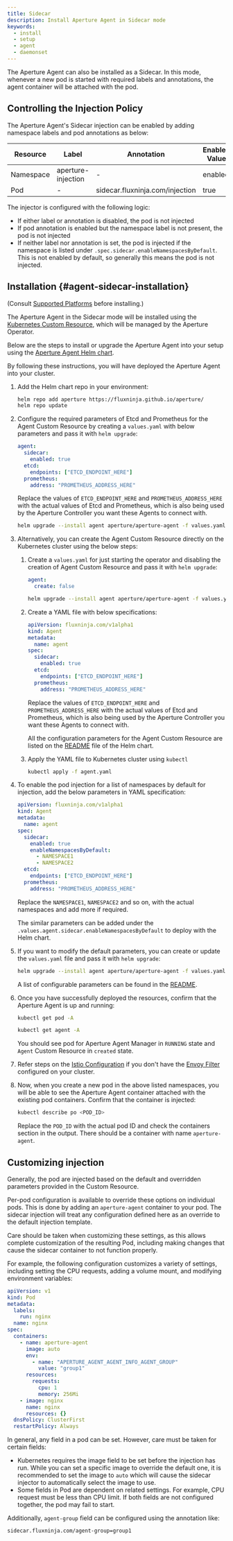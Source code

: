 ```yaml
---
title: Sidecar
description: Install Aperture Agent in Sidecar mode
keywords:
  - install
  - setup
  - agent
  - daemonset
---
```


The Aperture Agent can also be installed as a Sidecar. In this mode, whenever a new pod is started
with required labels and annotations, the agent container will be attached with the pod.

## Controlling the Injection Policy

The Aperture Agent's Sidecar injection can be enabled by adding namespace labels and pod annotations as below:

| Resource  | Label              | Annotation                      | Enabled Value | Disabled Value |
| --------- | ------------------ | ------------------------------- | ------------- | -------------- |
| Namespace | aperture-injection | -                               | enabled       | disabled       |
| Pod       | -                  | sidecar.fluxninja.com/injection | true          | false          |

The injector is configured with the following logic:

- If either label or annotation is disabled, the pod is not injected
- If pod annotation is enabled but the namespace label is not present, the pod is not injected
- If neither label nor annotation is set, the pod is injected if the namespace is listed under
  `.spec.sidecar.enableNamespacesByDefault`. This is not enabled by default, so generally this
  means the pod is not injected.

## Installation {#agent-sidecar-installation}

(Consult [Supported Platforms](setup/supported-platforms.md) before installing.)

The Aperture Agent in the Sidecar mode will be installed using the
[Kubernetes Custom Resource](https://kubernetes.io/docs/concepts/extend-kubernetes/api-extension/custom-resources/),
which will be managed by the Aperture Operator.

Below are the steps to install or upgrade the Aperture Agent into your setup using
the [Aperture Agent Helm chart](https://artifacthub.io/packages/helm/aperture/aperture-agent).

By following these instructions, you will have deployed the Aperture Agent into your cluster.

1. Add the Helm chart repo in your environment:

   ```bash
   helm repo add aperture https://fluxninja.github.io/aperture/
   helm repo update
   ```

2. Configure the required parameters of Etcd and Prometheus for the Agent Custom Resource by creating a `values.yaml`
   with below parameters and pass it with `helm upgrade`:

   ```yaml
   agent:
     sidecar:
       enabled: true
     etcd:
       endpoints: ["ETCD_ENDPOINT_HERE"]
     prometheus:
       address: "PROMETHEUS_ADDRESS_HERE"
   ```

   Replace the values of `ETCD_ENDPOINT_HERE` and `PROMETHEUS_ADDRESS_HERE` with the actual values of Etcd and Prometheus,
   which is also being used by the Aperture Controller you want these Agents to connect with.

   ```bash
   helm upgrade --install agent aperture/aperture-agent -f values.yaml
   ```

3. Alternatively, you can create the Agent Custom Resource directly on the Kubernetes cluster using the below steps:

   1. Create a `values.yaml` for just starting the operator and disabling the creation of Agent Custom Resource
      and pass it with `helm upgrade`:

      ```yaml
      agent:
        create: false
      ```

      ```bash
      helm upgrade --install agent aperture/aperture-agent -f values.yaml
      ```

   2. Create a YAML file with below specifications:

      ```yaml
      apiVersion: fluxninja.com/v1alpha1
      kind: Agent
      metadata:
        name: agent
      spec:
        sidecar:
          enabled: true
        etcd:
          endpoints: ["ETCD_ENDPOINT_HERE"]
        prometheus:
          address: "PROMETHEUS_ADDRESS_HERE"
      ```

      Replace the values of `ETCD_ENDPOINT_HERE` and `PROMETHEUS_ADDRESS_HERE` with the actual values of Etcd and Prometheus,
      which is also being used by the Aperture Controller you want these Agents to connect with.

      All the configuration parameters for the Agent Custom Resource are listed on the
      [README](https://artifacthub.io/packages/helm/aperture/aperture-operator#aperture-custom-resource-parameters)
      file of the Helm chart.

   3. Apply the YAML file to Kubernetes cluster using `kubectl`

      ```bash
      kubectl apply -f agent.yaml
      ```

4. To enable the pod injection for a list of namespaces by default for injection, add the below parameters in YAML specification:

   ```yaml
   apiVersion: fluxninja.com/v1alpha1
   kind: Agent
   metadata:
     name: agent
   spec:
     sidecar:
       enabled: true
       enableNamespacesByDefault:
         - NAMESPACE1
         - NAMESPACE2
     etcd:
       endpoints: ["ETCD_ENDPOINT_HERE"]
     prometheus:
       address: "PROMETHEUS_ADDRESS_HERE"
   ```

   Replace the `NAMESPACE1`, `NAMESPACE2` and so on, with the actual namespaces and add more if required.

   The similar parameters can be added under the `.values.agent.sidecar.enableNamespacesByDefault` to deploy with the Helm chart.

5. If you want to modify the default parameters, you can create or update the
   `values.yaml` file and pass it with `helm upgrade`:

   ```bash
   helm upgrade --install agent aperture/aperture-agent -f values.yaml
   ```

   A list of configurable parameters can be found in the
   [README](https://artifacthub.io/packages/helm/aperture/aperture-agent#parameters).

6. Once you have successfully deployed the resources, confirm that the
   Aperture Agent is up and running:

   ```bash
   kubectl get pod -A

   kubectl get agent -A
   ```

   You should see pod for Aperture Agent Manager in `RUNNING` state and `Agent` Custom Resource in `created` state.

7. Refer steps on the [Istio Configuration](setup/istio.md) if you don't have the
   [Envoy Filter](https://istio.io/latest/docs/reference/config/networking/envoy-filter/)
   configured on your cluster.

8. Now, when you create a new pod in the above listed namespaces, you will be able to see the Aperture Agent container attached
   with the existing pod containers. Confirm that the container is injected:

   ```bash
   kubectl describe po <POD_ID>
   ```

   Replace the `POD_ID` with the actual pod ID and check the containers section in the output. There should be a container
   with name `aperture-agent`.

## Customizing injection

Generally, the pod are injected based on the default and overridden parameters provided in the Custom Resource.

Per-pod configuration is available to override these options on individual pods. This is done by adding an `aperture-agent` container
to your pod. The sidecar injection will treat any configuration defined here as an override to the default injection template.

Care should be taken when customizing these settings, as this allows complete customization of the resulting Pod,
including making changes that cause the sidecar container to not function properly.

For example, the following configuration customizes a variety of settings, including setting the CPU requests, adding a volume mount, and
modifying environment variables:

```yaml
apiVersion: v1
kind: Pod
metadata:
  labels:
    run: nginx
  name: nginx
spec:
  containers:
    - name: aperture-agent
      image: auto
      env:
        - name: "APERTURE_AGENT_AGENT_INFO_AGENT_GROUP"
          value: "group1"
      resources:
        requests:
          cpu: 1
          memory: 256Mi
    - image: nginx
      name: nginx
      resources: {}
  dnsPolicy: ClusterFirst
  restartPolicy: Always
```

In general, any field in a pod can be set. However, care must be taken for certain fields:

- Kubernetes requires the image field to be set before the injection has run. While you can set a specific
  image to override the default one, it is recommended to set the image to `auto` which will cause the
  sidecar injector to automatically select the image to use.
- Some fields in Pod are dependent on related settings. For example, CPU request must be less than CPU limit.
  If both fields are not configured together, the pod may fail to start.

Additionally, `agent-group` field can be configured using the annotation like:

`sidecar.fluxninja.com/agent-group=group1`
